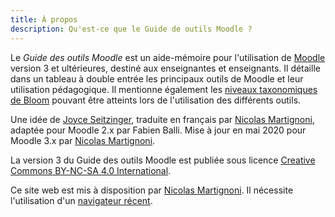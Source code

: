 ```yaml
---
title: À propos
description: Qu'est-ce que le Guide de outils Moodle ?
---
```


Le _Guide des outils Moodle_ est un aide-mémoire pour l'utilisation de [Moodle][moodle] version 3 et ultérieures, destiné aux enseignantes et enseignants. Il détaille dans un tableau à double entrée les principaux outils de Moodle et leur utilisation pédagogique. Il mentionne également les [niveaux taxonomiques de Bloom][bloom] pouvant être atteints lors de l'utilisation des différents outils.

Une idée de [Joyce Seitzinger](https://twitter.com/catspyjamasnz), traduite en français par [Nicolas Martignoni][nm], adaptée pour Moodle 2.x par Fabien Balli. Mise à jour en mai 2020 pour Moodle 3.x par [Nicolas Martignoni][nm].

La version 3 du Guide des outils Moodle est publiée sous licence [Creative Commons BY-NC-SA 4.0 International][cc].

Ce site web est mis à disposition par [Nicolas Martignoni][nm]. Il nécessite l'utilisation d'un [navigateur récent][browser].

 [moodle]: https://moodle.org/
 [bloom]: https://fr.wikipedia.org/wiki/Taxonomie_de_Bloom
 [cc]: https://creativecommons.org/licenses/by-nc-sa/4.0/
 [browser]: https://browsehappy.com/
 [nm]: https://blog.martignoni.net/a-propos/
